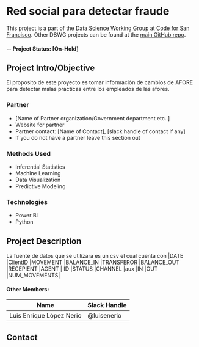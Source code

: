 
# Red social para detectar fraude
This project is a part of the [Data Science Working Group](http://datascience.codeforsanfrancisco.org) at [Code for San Francisco](http://www.codeforsanfrancisco.org).  Other DSWG projects can be found at the [main GitHub repo](https://github.com/sfbrigade/data-science-wg).

#### -- Project Status: [On-Hold]

## Project Intro/Objective
El proposito de este proyecto es tomar información de cambios de AFORE para detectar malas practicas entre los empleados de las afores. 

### Partner
* [Name of Partner organization/Government department etc..]
* Website for partner
* Partner contact: [Name of Contact], [slack handle of contact if any]
* If you do not have a partner leave this section out

### Methods Used
* Inferential Statistics
* Machine Learning
* Data Visualization
* Predictive Modeling


### Technologies
* Power BI
* Python


## Project Description
La fuente de datos que se utilizara es un csv el cual cuenta con 
|DATE   |ClientID   |MOVEMENT   |BALANCE_IN |TRANSFEROR |BALANCE_OUT    |RECEPIENT  |AGENT  | ID    |STATUS |CHANNEL    |aux    |IN |OUT    |NUM_MOVEMENTS|


#### Other Members:

|Name     |  Slack Handle   | 
|---------|-----------------|
|Luis Enrique López Nerio| @luisenerio   |

## Contact
